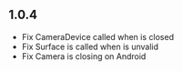 ## 1.0.4

- Fix CameraDevice called when is closed
- Fix Surface is called when is unvalid
- Fix Camera is closing on Android
